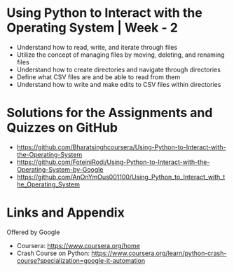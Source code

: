 
# Using Python to Interact with the Operating System | Week - 2

* Understand how to read, write, and iterate through files
* Utilize the concept of managing files by moving, deleting, and renaming files
* Understand how to create directories and navigate through directories
* Define what CSV files are and be able to read from them
* Understand how to write and make edits to CSV files within directories

Solutions for the Assignments and Quizzes on GitHub 
========================================================
- https://github.com/Bharatsinghcoursera/Using-Python-to-Interact-with-the-Operating-System
- https://github.com/FoteiniRodi/Using-Python-to-Interact-with-the-Operating-System-by-Google
- https://github.com/AnOnYmOus001100/Using_Python_to_Interact_with_the_Operating_System

Links and Appendix
========================================================
Offered by Google

- Coursera: https://www.coursera.org/home
- Crash Course on Python: https://www.coursera.org/learn/python-crash-course?specialization=google-it-automation

